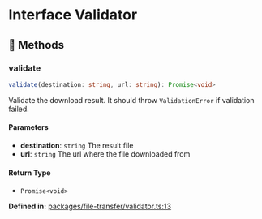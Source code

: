 # Interface Validator

## 🔧 Methods

### validate

```ts
validate(destination: string, url: string): Promise<void>
```
Validate the download result. It should throw ``ValidationError`` if validation failed.
#### Parameters

- **destination**: `string`
The result file
- **url**: `string`
The url where the file downloaded from
#### Return Type

- `Promise<void>`

<p style="font-size: 14px; color: var(--vp-c-text-2)">
<strong>Defined in:</strong> <a href="https://github.com/voxelum/minecraft-launcher-core-node/blob/master/packages/file-transfer/validator.ts#L13" target="_blank" rel="noreferrer">packages/file-transfer/validator.ts:13</a>
</p>


